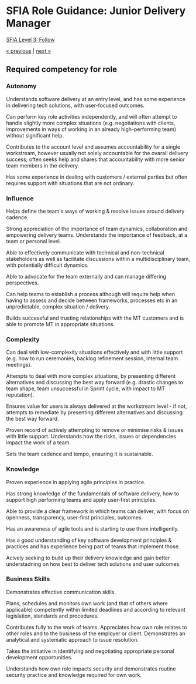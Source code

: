 # SFIA Role Guidance: Junior Delivery Manager 

[SFIA Level 3: Follow](https://sfia-online.org/en/sfia-7/responsibilities/level-3)

[&laquo; previous](team_assistant.md) | [next &raquo;](delivery_manager.md)

## Required competency for role

### Autonomy

Understands software delivery at an entry level, and has some experience in delivering tech solutions, with user-focused outcomes.

Can perform key role activities independently, and will often attempt to handle slightly more complex situations (e.g. negotiations with clients, improvements in ways of working in an already high-performing team) without significant help.

Contributes to the account level and assumes accountability for a single workstream, however usually not solely accountable for the ovarall delivery success; often seeks help and shares that accountability with more senior team members in the delivery.

Has some experience in dealing with customers / external parties but often requires support with situations that are not ordinary.

### Influence

Helps define the team's ways of working & resolve issues around delivery cadence.

Strong appreciation of the importance of team dynamics, collaboration and empowering delivery teams. Understands the importance of feedback, at a team or personal level.

Able to effectively communicate with technical and non-technical stakeholders as well as facilitate discussions within a multidisciplinary team, with potentially difficult dynamics. 

Able to advocate for the team externally and can manage differing perspectives.

Can help teams to establish a process although will require help when having to assess and decide between frameworks, processes etc in an unpredictable, complex situation / delivery.

Builds successful and trusting relationships with the MT customers and is able to promote MT in appropriate situations.

### Complexity

Can deal with low-complexity situations effectively and with little support (e.g. how to run ceremonies, backlog refinement session, internal team meetings).

Attempts to deal with more complex situations, by presenting different alternatives and discussing the best way forward (e.g. drastic changes to team shape, team unsuccessful in Sprint cycle, with impact to MT reputation).

Ensures value for users is always delivered at the workstream level - if not, attempts to remediate by presenting different alternatives and discussing the best way forward.

Proven record of actively attempting to remove or minimise risks & issues with little support. Understands how the risks, issues or dependencies impact the work of a team. 

Sets the team cadence and tempo, ensuring it is sustainable.

### Knowledge

Proven experience in applying agile principles in practice.

Has strong knowledge of the fundamentals of software delivery, how to support high performing teams and apply user-first principles.

Able to provide a clear framework in which teams can deliver, with focus on openness, transparency, user-first principles, outcomes.

Has an awareness of agile tools and is starting to use them intelligently.

Has a good understanding of key software development principles & practices and has experience being part of teams that implement those.

Acively seeking to build up their delivery knowledge and gain better understadning on how best to deliver tech solutions and user outcomes.

### Business Skills

Demonstrates effective communication skills.


Plans, schedules and monitors own work (and that of others where applicable) competently within limited deadlines and according to relevant legislation, standards and procedures.


Contributes fully to the work of teams. Appreciates how own role relates to other roles and to the business of the employer or client.
Demonstrates an analytical and systematic approach to issue resolution.


Takes the initiative in identifying and negotiating appropriate personal development opportunities.


Understands how own role impacts security and demonstrates routine security practice and knowledge required for own work.

